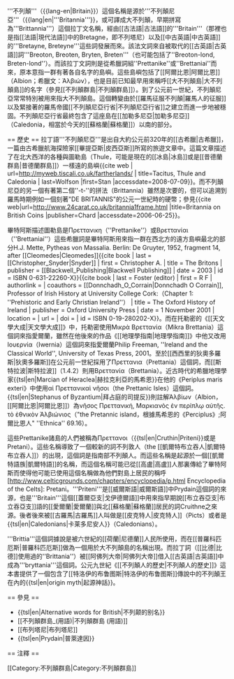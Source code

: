 '''不列顛'''（{{lang-en|Britain}}）這個名稱是源於'''不列顛尼亞'''（{{lang|en|'''Britannia'''}}，或可譯成大不列顛，早期拼寫為'''Brittannia'''）這個拉丁文名稱，經由[[古法語|古法語]]的'''Britain'''（那裡也是指[[法語|現代法語]]中的Bretagne，即不列塔尼）以及[[中古英語|中古英語]]的'''Bretayne, Breteyne'''這些詞發展而來。該法文詞來自被取代的[[古英語|古英語]]詞'''Breoton, Breoten, Bryten, Breten'''（也可能包括了''Breoton-lond, Breten-lond''）。而該拉丁文詞則是從希臘詞組''Prettanike''或''Brettaniai''而來，原本意指一群有著各自名字的島嶼。這些島嶼包括了[[阿爾比恩|阿爾比恩]]（Albion；希臘文：Ἀλβιών），也是目前已知最早用來稱呼[[大不列顛島|大不列顛島]]的名字（參見[[不列顛群島|不列顛群島]]）。到了公元前一世紀，不列顛尼亞常常特別被用來指大不列顛島。這個轉變由於[[羅馬征服不列顛|羅馬人的征服]]以及緊接著的羅馬帝國[[不列顛尼亞行省|不列顛尼亞行省]]之建立而進一步地被穩固。不列顛尼亞行省最終包含了這座島在[[加勒多尼亞|加勒多尼亞]]（Caledonia，相當於今天的[[蘇格蘭|蘇格蘭]]）以南的部分。

== 歷史 ==
拉丁語'''不列顛尼亞'''是出自大約公元前320年的[[古希臘|古希臘]]，一篇由古希臘航海探險家[[畢提亞斯|皮西亞斯]]所寫的旅遊文章中。這篇文章描述了在北大西洋的各種與圖勒島（Thule，可能是現在的[[冰島|冰島]]或是[[昔德蘭群島|昔德蘭群島]]）一樣遠的島嶼<ref>{{cite web  | url=http://myweb.tiscali.co.uk/fartherlands/  | title=Tacitus, Thule and Caledonia  | last=Wolfson |first=Stan |accessdate=2008-07-09}}</ref>。而不列顛尼亞的另一個有著第二個''-t-''的拼法（Brittannia）雖然是次要的，但可以追溯到羅馬時期<ref>例如一個刻著"DE BRITANNIS"的公元一世紀時的硬幣；參見{{cite web|url=http://www.24carat.co.uk/britannia1frame.html |title=Britannia on British Coins |publisher=Chard |accessdate=2006-06-25}}</ref>。

畢特阿斯描述圖勒島是Πρεττανικη（''Prettanike''）或Βρεττανίαι（''Brettaniai''）<ref>這些希臘詞是畢特阿斯用來指一群在西北方的遠方島嶼</ref>最北的部分<ref>H.J. Mette, Pytheas von Massalia. Berlin: De Gruyter, 1952, fragment 14, after [[Cleomedes|Cleomedes]]</ref><ref name=snyder>{{cite book  | last = [[Christopher_Snyder|Snyder]]  | first = Christopher A.  | title = The Britons  | publisher = [[Blackwell_Publishing|Blackwell Publishing]]  | date = 2003  | id = ISBN 0-631-22260-X}}</ref><ref name=ohi>{{cite book  | last = Foster (editor)  | first = R F  | authorlink =   | coauthors = [[Donnchadh_O_Corrain|Donnchadh O Corrain]], Professor of Irish History at University College Cork:（Chapter 1: ''Prehistoric and Early Christian Ireland''）  | title = The Oxford History of Ireland  | publisher = Oxford University Press  | date = 1 November 2001  | location =   | url =   | doi =   | id = ISBN 0-19-280202-X}}</ref>。而在托勒密的《[[天文學大成|天文學大成]]》中，托勒密使用Μικρὰ Βρεττανία（Mikra Brettania）這個詞來指愛爾蘭，雖然在他後來的作品《[[地理學指南|地理學指南]]》中他又改用Ιουερνία（Iwernia）這個詞來指愛爾蘭<ref>Philip Freeman, ''Ireland and the Classical World'', University of Texas Press, 2001</ref>。至於[[西西里的狄奧多羅斯|狄奧多羅斯]]在公元前一世紀採用了Πρεττανια（Prettania）這個詞，而[[斯特拉波|斯特拉波]]（1.4.2）則用Βρεττανία（Brettania）。近古時代的希臘地理學家{{tsl|en|Marcian of Heraclea|赫拉克利亞的馬希恩}}在他的《Periplus maris exteri》中使用αἱ Πρεττανικαὶ νῆσοι（the Prettanic Isles）這個詞。{{tsl|en|Stephanus of Byzantium|拜占庭的司提反}}則註解Ἀλβίων（Albion，[[阿爾比恩|阿爾比恩]]）為νῆσος Πρεττανική, Μαρκιανὸς ἐν περίπλῳ αὐτῆς. τὸ ἐθνικὸν Ἀλβιώνιος（"the Pretannic island，根據馬希恩的《Perciplus》;阿爾比恩人" ''Ethnica'' 69.16）。

這些Prettanike諸島的人們被稱為Πρεττανοι（{{tsl|en|Cruthin|Priteni}}或是Pretani）<ref name=snyder/>。這些名稱導致了一個較新的詞不列敦人（the [[凱爾特布立吞人|凱爾特布立吞人]]）的出現，這個詞是指南部不列顛人。而這些名稱是起源於一個[[凱爾特語族|凱爾特語]]的名稱，而這個名稱可能已從[[高盧|高盧]]人那裏傳給了畢特阿斯而使得他可能已使用這個名稱做為他們對島上居民的稱呼<ref name=ohi/><ref>[http://www.celticgrounds.com/chapters/encyclopedia/p.html Encyclopedia of the Celts]: Pretani</ref>。'''Priteni'''是[[威爾斯語|威爾斯語]]中Prydain這個詞的來源，也是'''Britain'''這個[[蓋爾亞支|戈伊德爾語]]中用來指早期說[[布立吞亞支|布立吞亞支]]語的[[愛爾蘭|愛爾蘭]]與北[[蘇格蘭|蘇格蘭]]居民的詞Cruithne之來源<ref name=ohi/>。後者後來被[[古羅馬|古羅馬]]人叫做是[[皮克特人|皮克特人]]（Picts）或者是{{tsl|en|Caledonians|卡莱多尼安人}}（Caledonians）。

'''Brittia'''這個詞據說是被六世紀的[[荷蘭|尼德蘭]]人民所使用，而在[[普羅科匹厄斯|普羅科匹厄斯]]做為一個用於大不列顛島的名稱出現。而拉丁詞（[[比德|比德]]使用過的''Brittania''）被[[阿佛列大帝|阿佛列大帝]]借入[[古英語|古英語]]中成為'''bryttania'''這個詞。公元九世紀《[[不列顛人的歷史|不列顛人的歷史]]》這本書提供了一個包含了[[特洛伊的布鲁图斯|特洛伊的布鲁图斯]]<ref>傳說中的不列顛王</ref>在內的{{tsl|en|origin myth|起源神話}}。

== 參見 ==
* {{tsl|en|Alternative words for British|不列颠的别名}}
* [[不列顛群島_(用語)|不列顛群島 (用語)]]
* [[布列塔尼|布列塔尼]]
* {{tsl|en|Prydain|普萊達因}}

== 注釋 ==
<references/>

[[Category:不列顛群島|Category:不列顛群島]]